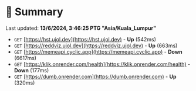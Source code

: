# 📖 Summary
Last updated: **13/6/2024, 3:46:25 PTG "Asia/Kuala_Lumpur"**

- `GET` [https://hst.ujol.dev](https://hst.ujol.dev) - **Up** (542ms)
- `GET` [https://reddviz.ujol.dev](https://reddviz.ujol.dev) - **Up** (663ms)
- `GET` [https://memeapi.cyclic.app](https://memeapi.cyclic.app) - **Down** (6617ms)
- `GET` [https://klik.onrender.com/health](https://klik.onrender.com/health) - **Down** (177ms)
- `GET` [https://dumb.onrender.com](https://dumb.onrender.com) - **Up** (320ms)

